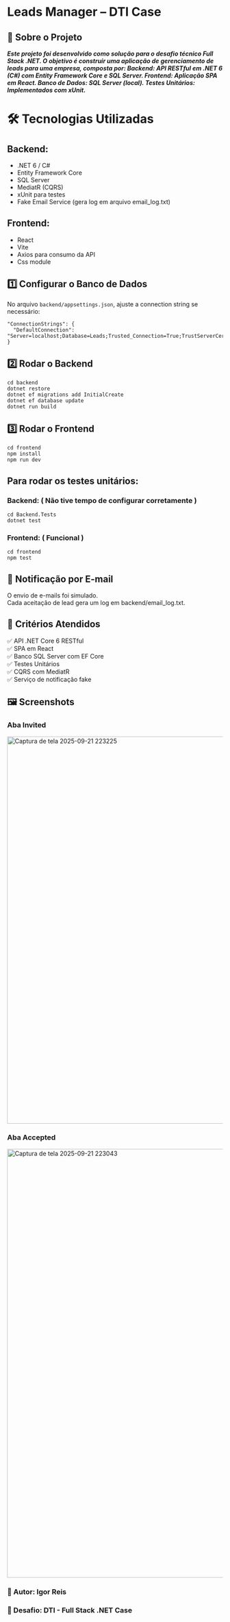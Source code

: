 # Leads Manager – DTI Case
## 📌 Sobre o Projeto

***Este projeto foi desenvolvido como solução para o desafio técnico Full Stack .NET.
O objetivo é construir uma aplicação de gerenciamento de leads para uma empresa, composta por:
Backend: API RESTful em .NET 6 (C#) com Entity Framework Core e SQL Server.
Frontend: Aplicação SPA em React.
Banco de Dados: SQL Server (local).
Testes Unitários: Implementados com xUnit.***



# 🛠️ Tecnologias Utilizadas

## Backend:
+ .NET 6 / C#
+ Entity Framework Core
+ SQL Server
+ MediatR (CQRS)
+ xUnit para testes
+ Fake Email Service (gera log em arquivo email_log.txt)

## Frontend:
+ React
+ Vite
+ Axios para consumo da API
+ Css module



## 1️⃣ Configurar o Banco de Dados
No arquivo `backend/appsettings.json`, ajuste a connection string se necessário:
```
"ConnectionStrings": {
  "DefaultConnection": "Server=localhost;Database=Leads;Trusted_Connection=True;TrustServerCertificate=True;"
}
```

## 2️⃣ Rodar o Backend
```
cd backend
dotnet restore
dotnet ef migrations add InitialCreate
dotnet ef database update
dotnet run build
```

## 3️⃣ Rodar o Frontend
```
cd frontend
npm install
npm run dev
```



## Para rodar os testes unitários:
### Backend: ( Não tive tempo de configurar corretamente )
```
cd Backend.Tests
dotnet test
```

### Frontend: ( Funcional )
```
cd frontend
npm test
```



## 📧 Notificação por E-mail
O envio de e-mails foi simulado. <br>
Cada aceitação de lead gera um log em backend/email_log.txt. <br>



## 📖 Critérios Atendidos
✅ API .NET Core 6 RESTful <br>
✅ SPA em React <br>
✅ Banco SQL Server com EF Core <br>
✅ Testes Unitários <br>
✅ CQRS com MediatR <br>
✅ Serviço de notificação fake <br>



## 🖼️ Screenshots
### Aba Invited
<img width="1914" height="904" alt="Captura de tela 2025-09-21 223225" src="https://github.com/user-attachments/assets/49233f5a-306e-4dbb-aa8e-ca0cb39d8e14" />


### Aba Accepted
<img width="1864" height="1001" alt="Captura de tela 2025-09-21 223043" src="https://github.com/user-attachments/assets/32b3ac8e-02e2-45e0-b093-6fe6d4593c77" />



### 🔹 Autor: Igor Reis
### 🔹 Desafio: DTI - Full Stack .NET Case
